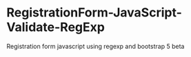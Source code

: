 # RegistrationForm-JavaScript-Validate-RegExp
 Registration form javascript using regexp and bootstrap 5 beta

